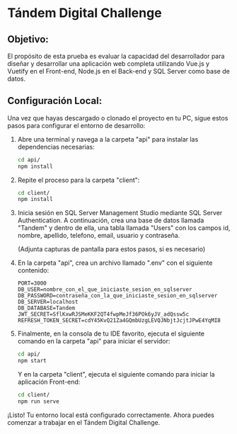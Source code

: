 # Tándem Digital Challenge

## Objetivo:
El propósito de esta prueba es evaluar la capacidad del desarrollador para diseñar y desarrollar una aplicación web completa utilizando Vue.js y Vuetify en el Front-end, Node.js en el Back-end y SQL Server como base de datos.

## Configuración Local:
Una vez que hayas descargado o clonado el proyecto en tu PC, sigue estos pasos para configurar el entorno de desarrollo:

1. Abre una terminal y navega a la carpeta "api" para instalar las dependencias necesarias:

    ```bash
    cd api/
    npm install
    ```

2. Repite el proceso para la carpeta "client":

    ```bash
    cd client/
    npm install
    ```

3. Inicia sesión en SQL Server Management Studio mediante SQL Server Authentication. A continuación, crea una base de datos llamada "Tandem" y dentro de ella, una tabla llamada "Users" con los campos id, nombre, apellido, telefono, email, usuario y contraseña.

   (Adjunta capturas de pantalla para estos pasos, si es necesario)

4. En la carpeta "api", crea un archivo llamado ".env" con el siguiente contenido:

    ```
    PORT=3000
    DB_USER=nombre_con_el_que_iniciaste_sesion_en_sqlserver
    DB_PASSWORD=contraseña_con_la_que_iniciaste_sesion_en_sqlserver
    DB_SERVER=localhost
    DB_DATABASE=Tandem
    JWT_SECRET=SflKxwRJSMeKKF2QT4fwpMeJf36POk6yJV_adQssw5c
    REFRESH_TOKEN_SECRET=cdY45KvQ21Za4GQmbUzgLEVQJNbjtJcjtJPwE4YqMI8
    ```

5. Finalmente, en la consola de tu IDE favorito, ejecuta el siguiente comando en la carpeta "api" para iniciar el servidor:

    ```bash
    cd api/
    npm start
    ```

    Y en la carpeta "client", ejecuta el siguiente comando para iniciar la aplicación Front-end:

    ```bash
    cd client/
    npm run serve
    ```

¡Listo! Tu entorno local está configurado correctamente. Ahora puedes comenzar a trabajar en el Tándem Digital Challenge.
